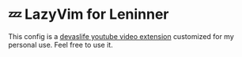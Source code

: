 # 💤 LazyVim for Leninner

This config is a [devaslife youtube video extension](https://www.youtube.com/watch?v=fFHlfbKVi30&t=976s) customized for my personal use. Feel free to use it.

